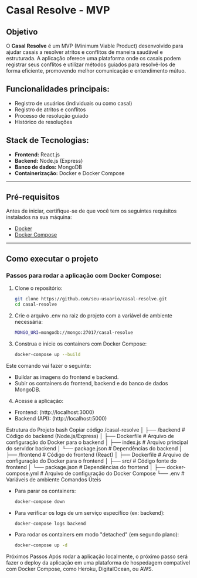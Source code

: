 # Casal Resolve - MVP

## Objetivo
O **Casal Resolve** é um MVP (Minimum Viable Product) desenvolvido para ajudar casais a resolver atritos e conflitos de maneira saudável e estruturada. A aplicação oferece uma plataforma onde os casais podem registrar seus conflitos e utilizar métodos guiados para resolvê-los de forma eficiente, promovendo melhor comunicação e entendimento mútuo.

## Funcionalidades principais:
- Registro de usuários (individuais ou como casal)
- Registro de atritos e conflitos
- Processo de resolução guiado
- Histórico de resoluções

## Stack de Tecnologias:
- **Frontend:** React.js
- **Backend:** Node.js (Express)
- **Banco de dados:** MongoDB
- **Containerização:** Docker e Docker Compose

---

## Pré-requisitos

Antes de iniciar, certifique-se de que você tem os seguintes requisitos instalados na sua máquina:

- [Docker](https://www.docker.com/get-started)
- [Docker Compose](https://docs.docker.com/compose/install/)

---

## Como executar o projeto

### Passos para rodar a aplicação com Docker Compose:

1. Clone o repositório:

   ```bash
   git clone https://github.com/seu-usuario/casal-resolve.git
   cd casal-resolve

2. Crie o arquivo .env na raiz do projeto com a variável de ambiente necessária:

   ```bash
   MONGO_URI=mongodb://mongo:27017/casal-resolve
   
3. Construa e inicie os containers com Docker Compose:

   ```bash
   docker-compose up --build


Este comando vai fazer o seguinte:
- Buildar as imagens do frontend e backend.
- Subir os containers do frontend, backend e do banco de dados MongoDB.

4. Acesse a aplicação:

- Frontend: (http://localhost:3000)
- Backend (API): (http://localhost:5000)


Estrutura do Projeto
bash
Copiar código
/casal-resolve
│
├── /backend          # Código do backend (Node.js/Express)
│   ├── Dockerfile    # Arquivo de configuração do Docker para o backend
│   ├── index.js      # Arquivo principal do servidor backend
│   └── package.json  # Dependências do backend
│
├── /frontend         # Código do frontend (React)
│   ├── Dockerfile    # Arquivo de configuração do Docker para o frontend
│   ├── src/          # Código fonte do frontend
│   └── package.json  # Dependências do frontend
│
├── docker-compose.yml # Arquivo de configuração do Docker Compose
└── .env              # Variáveis de ambiente
Comandos Úteis
- Para parar os containers:

   ```bash
   docker-compose down


- Para verificar os logs de um serviço específico (ex: backend):

   ```bash
   docker-compose logs backend


- Para rodar os containers em modo "detached" (em segundo plano):

   ```bash
   docker-compose up -d


Próximos Passos
Após rodar a aplicação localmente, o próximo passo será fazer o deploy da aplicação em uma plataforma de hospedagem compatível com Docker Compose, como Heroku, DigitalOcean, ou AWS.